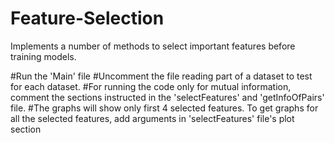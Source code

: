 # Feature-Selection
Implements a number of methods to select important features before training models.

#Run the 'Main' file
#Uncomment the file reading part of a dataset to test for each dataset.
#For running the code only for mutual information, comment the sections instructed in the 'selectFeatures' and 'getInfoOfPairs' file.
#The graphs will show only first 4 selected features. To get graphs for all the selected features, add arguments in 'selectFeatures' file's plot section
